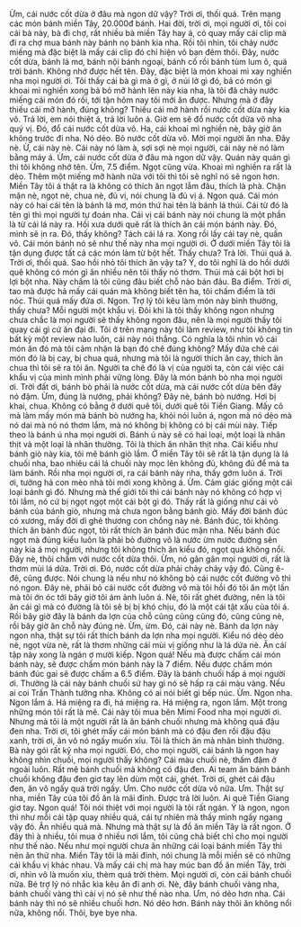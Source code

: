 Ừm, cái nước cốt dừa ở đâu mà ngon dữ vậy? Trời ơi, thối quá. Trên mạng các món bánh miền Tây, 20.000đ bánh. Hai đời, trời ơi, mọi người ơi, tôi coi cái bà này, bà đi chợ, rất nhiều bà miền Tây hay á, có quay mấy cái clip mà đi ra chợ mua bánh này bánh nọ bánh kia nha. Rồi tôi nhìn, tôi chảy nước miếng mà đặc biệt là mấy cái clip đó chỉ hiện vô ban đêm thôi. Đây, nước cốt dừa, bánh lá mơ, bánh nội bánh ngoại, bánh cố rồi bánh tùm lum ô, quá trời bánh. Không nhớ được hết tên. Đây, đặc biệt là món khoai mì xay nghiền nha mọi người ơi. Tôi thấy cái bà gì mà ở gì, ở núi lở gì đó, bả có món gì khoai mì nghiền xong bả bỏ mỡ hành lên này kia nha, là tôi đã chảy nước miếng cái món đó rồi, tới tận hôm nay tôi mới ăn được. Nhưng mà ở đây thiếu cái mỡ hành, đúng không? Thiếu cái mỡ hành rồi nước cốt dừa này kia vô. Trả lời, em nói thiệt á, trả lời luôn á. Giờ em sẽ đổ nước cốt dừa vô nha quý vị. Đó, đổ cái nước cốt dừa vô. Ha, cái khoai mì nghiền nè, bây giờ ăn không trước đi nha. Nó dẻo. Bỏ nước cốt dừa vô. Mời mọi người ăn nha. Đây nè. Ừ, cái này nè. Cái này nó làm à, sợi sợi nè mọi người, cái này nè nó làm bằng máy á. Ừm, cái nước cốt dừa ở đâu mà ngon dữ vậy. Quán này quán gì thì tôi không nhớ tên. Ừm, 7.5 điểm. Ngọt cũng vừa. Khoai mì nghiền ra rất là dẻo. Thêm một miếng mỡ hành nữa với tôi thì tôi sẽ nghĩ nó sẽ ngon hơn. Miền Tây tôi á thật ra là không có thích ăn ngọt lắm đâu, thích là phà. Chận mặn nè, ngọt nè, chua nè, đủ vị, nói chung là đủ vị á. Ngon quá. Cái món này có hai cái tên là bánh lá mơ, món thứ hai tên là bánh lá thúi. Cái từ đó là tên gì thì mọi người tự đoán nha. Cái vị cái bánh này nói chung là một phần là từ cái lá này ra. Hồi xưa dưới quê rất là thích ăn cái món bánh này. Đó, mình sẽ ịn ra. Đó, thấy không? Tách cái lá ra. Xong rồi lấy cái tay nè, quấn vô. Cái món bánh nó sẽ như thế này nha mọi người ơi. Ở dưới miền Tây tôi là tận dụng được tất cả các món làm từ bột hết. Thấy chưa? Trả lời. Thúi quá à. Trời ơi, thối quá. Sao hồi nhỏ tôi thích ăn vậy ta? Ý, do tôi nghĩ là do hồi dưới quê không có món gì ăn nhiều nên tôi thấy nó thơm. Thúi mà cái bột hơi bị lợi bột nha. Này chấm là tôi cũng đâu biết chỗ nào bán đâu. Ba điểm. Trời ơi, tao mà được hả mấy cái quán mà không biết tên ha, tôi chấm điểm là tới nóc. Thúi quá mấy đứa ơi. Ngon. Trợ lý tôi kêu làm món này bình thường, thấy chưa? Mỗi người một khẩu vị. Đôi khi là tôi thấy không ngon nhưng chưa chắc là mọi người sẽ thấy không ngon đâu, nên là mọi người thấy tôi quay cái gì cứ ăn đại đi. Tôi ở trên mạng này tôi làm review, như tôi không tin bất kỳ một review nào luôn, cái này nói thẳng. Có nghĩa là tôi nhìn vô cái món ăn đó mà tôi cảm nhận là bạn đó chê đúng không? Mấy đứa chê cái món đó là bị cay, bị chua quá, nhưng mà tôi là người thích ăn cay, thích ăn chua thì tôi sẽ ra tôi ăn. Người ta chê đó là vị của người ta, còn cái việc cái khẩu vị của mình mình phải vững lòng. Đây là món bánh bò nha mọi người ơi. Trời đất ơi, bánh bò phải là nước cốt dừa, mà cái nước cốt dừa bên đây nó đậm. Ừm, đúng là nướng, phải không? Đây nè, bánh bò nướng. Hơi bị khai, chua. Không có bằng ở dưới quê tôi, dưới quê tôi Tiền Giang. Mấy cô mà làm mấy món mà bánh bò nướng ha, khỏi nói luôn á, ngon mà nó dẻo mà nó dai mà nó nó thơm lắm, mà nó không bị không có bị cái mùi này. Tiếp theo là bánh ú nha mọi người ơi. Bánh ú này sẽ có hai loại, một loại là nhân thịt và một loại là nhân thường. Tôi là thích ăn nhân thịt nha. Cái kiểu như bánh giò này kia, tôi mê bánh giò lắm. Ở miền Tây tôi sẽ rất là tận dụng là lá chuối nha, bao nhiêu cái lá chuối này mọc lên không đủ, không đủ để mà ta làm bánh. Rồi nha mọi người ơi, ra cái bánh này nha, thấy gớm luôn á. Trời ơi, tưởng hả con mèo nhà tôi mới xong không á. Ừm. Cảm giác giống một cái loại bánh gì đó. Nhưng mà thế giới tôi thì cái bánh này nó không có hợp vị tôi lắm, nó cứ bị ngọt ngọt một cái bột gì đó. Thấy rất là giống như cái vỏ bánh của bánh giò, nhưng mà chưa ngon bằng bánh giò. Mấy đời bánh đúc có xương, mấy đời dì ghẻ thương con chồng này nè. Bánh đúc, tôi không thích ăn bánh đúc ngọt, tôi rất thích ăn bánh đúc mặn nha. Nếu bánh đúc ngọt mà đúng kiểu luôn là phải bỏ đường vô là nước ừm nước đường sên này kia á mọi người, nhưng tôi không thích ăn kiểu đó, ngọt quá không nổi. Đây nè, thôi chấm với nước cốt dừa thôi. Ừm, nó gân gân mọi người ơi, rất là thơm mùi lá dứa. Trời ơi. Đó, nước cốt dừa phải chảy chảy vậy đó. Cũng ê-đê, cũng được. Nói chung là nếu như nó không bỏ cái nước cốt đường vô thì nó ngon. Đây nè, phải bỏ cái nước cốt đường vô mà tôi hồi đó tôi ăn một lần mà tôi ớn óc tới bây giờ tôi ám ảnh luôn á. Nè, tôi rất ghét đường, nên là tôi ăn cái gì mà có đường là tôi sẽ bị bị khó chịu, đó là một cái tật xấu của tôi á. Rồi bây giờ đây là bánh da lợn của chỗ cũng cũng cũng đó, cũng cũng nè, rồi bây giờ ăn chỗ này đúng nè. Ừm, ừm. Đó, cái này nè. Bánh da lợn này ngon nha, thật sự tôi rất thích bánh da lợn nha mọi người. Kiểu nó dẻo dẻo nè, ngọt vừa nè, rất là thơm những cái mùi vị giống như là lá dứa nè. Ăn cái tập này xong là ngán ơ mười kiếp. Ngon quá! Nếu mà được chấm cái món bánh này, sẽ được chấm món bánh này là 7 điểm. Nếu được chấm món bánh đúc gai sẽ được chấm a 6.5 điểm. Đây là bánh chuối hấp á mọi người ơi. Thường là cái này bánh chuối sứ hay gì nó sẽ hấp ra cái màu vàng. Nếu ai coi Trấn Thành tưởng nha. Không có ai nói biết gì bếp núc. Ừm. Ngon nha. Ngon lắm á. Há miệng ra đi, há miệng ra. Há miệng ra, ngon lắm. Một trong những món tôi rất là mê. Cái này tôi mua bên Mimi Food nha mọi người ơi. Nhưng mà tôi là một người rất là ăn bánh chuối nhưng mà không quá đậu đen nha. Trời ơi, tôi ghét mấy cái món bánh mà có đậu đen rồi đậu đậu xanh, trời ơi, ăn vô nó ngấy muốn xỉu. Tôi là thích ăn mà nhân bình thường. Bà này gói rất kỹ nha mọi người. Đó, cho mọi người, cái bánh là ngon hay không nhìn chuối, mọi người thấy không? Cái màu chuối nè, thấm đậm ở ngoài luôn. Rất mê bánh chuối mà không có đậu đen. Ai team ăn bánh bánh chuối không đậu đen giơ tay lên dùm một cái, ghét. Trời ơi, ghét cái đậu đen, ăn vô ngấy quá trời ngấy. Ưm. Cho nước cốt dừa vô nữa. Ưm. Thật sự nha, miền Tây của tôi đồ ăn là mãi đỉnh. Được trả lời luôn. Ai quê Tiền Giang giơ tay. Ngon quá! Tôi nói thiệt với mọi người là tôi rất ngán. Ý là ngon, ngon thì như mỗi cái tập quay nhiều quá, cái tự nhiên mà thấy mình ngấy ngang vậy đó. Ăn nhiều quá mà. Nhưng mà thật sự là đồ ăn miền Tây là rất ngon. Ở đây thì à nhiều, tôi mua ở nhiều nơi lắm, tôi cũng chả biết chỉ cho mọi người như thế nào. Nếu như mọi người chưa ăn những cái loại bánh miền Tây thì nên ăn thử nha. Miền Tây tôi là mãi đỉnh, nói chung là mỗi miền sẽ có những cái khẩu vị khác nhau. Và mấy cái chị mà hay múc ban đồ ăn miền Tây, trời ơi, nhìn vô là muốn xỉu, thèm quá trời thèm. Mọi người ơi, còn cái bánh chuối nữa. Bé trợ lý nó nhắc kìa kêu ăn đi anh ơi. Nè, đây bánh chuối vàng nha, bánh chuối vàng thì cái vị nó sẽ như thế nào nha. Ưm, nó dẻo hơn nha. Cái bánh này thì nó sẽ nhiều chuối hơn. Nó dẻo hơn. Bánh này thôi ăn không nổi nữa, không nổi. Thôi, bye bye nha.